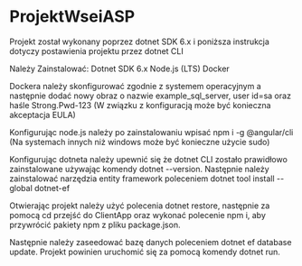 # ProjektWseiASP

Projekt został wykonany poprzez dotnet SDK 6.x i poniższa instrukcja dotyczy postawienia projektu przez dotnet CLI

Należy Zainstalować:
Dotnet SDK 6.x
Node.js (LTS)
Docker

Dockera należy skonfigurować zgodnie z systemem operacyjnym a następnie dodać nowy obraz o nazwie example_sql_server, user id=sa oraz haśle Strong.Pwd-123
(W związku z konfiguracją może być konieczna akceptacja EULA)

Konfigurując node.js należy po zainstalowaniu wpisać npm i -g @angular/cli (Na systemach innych niż windows może być konieczne użycie sudo)

Konfigurując dotneta należy upewnić się że dotnet CLI zostało prawidłowo zainstalowane używając komendy dotnet --version.
Następnie należy zainstalować narzędzia entity framework poleceniem dotnet tool install --global dotnet-ef


Otwierając projekt należy użyć polecenia dotnet restore, następnie za pomocą cd przejść do ClientApp oraz wykonać polecenie npm i, aby przywrócić pakiety npm
z pliku package.json.

Następnie należy zaseedować bazę danych poleceniem dotnet ef database update.
Projekt powinien uruchomić się za pomocą komendy dotnet run.
